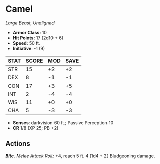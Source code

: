 # Camel

*Large Beast, Unaligned*

- **Armor Class:** 10
- **Hit Points:** 17 (2d10 + 6)
- **Speed:** 50 ft.
- **Initiative**: -1 (9)

|STAT|SCORE|MOD|SAVE|
| --- | --- | --- | ---- |
| STR | 15 | +2 | +2 |
| DEX | 8 | -1 | -1 |
| CON | 17 | +3 | +5 |
| INT | 2 | -4 | -4 |
| WIS | 11 | +0 | +0 |
| CHA | 5 | -3 | -3 |

- **Senses**: darkvision 60 ft.; Passive Perception 10
- **CR** 1/8 (XP 25; PB +2)

## Actions

***Bite.*** *Melee Attack Roll:* +4, reach 5 ft. 4 (1d4 + 2) Bludgeoning damage.

